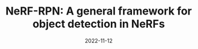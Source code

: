 ---
title: "NeRF-RPN: A general framework for object detection in NeRFs"
collection: publications
permalink: /publication/2022-11-nerfrpn
excerpt: 'We propose the first significant object detection framework, NeRF-RPN, which directly operates on NeRF. Given a pre-trained NeRF model, NeRF-RPN aims to detect all bounding boxes of objects in a scene, without rendering the NeRF at any viewpoint.'
date: 2022-11-12
venue: 'Under Review'
paperurl: 'https://arxiv.org/abs/2211.11646'
imgurl: 'teaser-nerfrpn.jpeg'
show: true
authors:
  - name: Benran Hu
    link: 
    star: true
  - name: Junkai Huang
    link: 
    star: true
  - name: Yichen Liu
    link: 
    star: true
  - name: Yu-Wing Tai
    link: https://www.cse.ust.hk/admin/people/faculty/profile/yuwing
  - name: Chi-Keung Tang
    link: http://www.cs.ust.hk/~cktang/bio-sketch-review.htm
links:
  - name: paper
    link: https://arxiv.org/pdf/2211.11646.pdf
  - name: video
    link: https://www.youtube.com/watch?v=M8_4Ih1CJjE
---